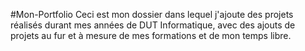 #Mon-Portfolio
Ceci est mon dossier dans lequel j'ajoute des projets réalisés durant mes années de DUT Informatique, avec des ajouts de projets au fur et à mesure de mes formations et de mon temps libre.

